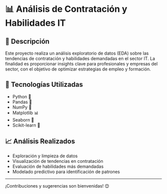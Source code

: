 # 📊 Análisis de Contratación y Habilidades IT

## 📌 Descripción
Este proyecto realiza un análisis exploratorio de datos (EDA) sobre las tendencias de contratación y habilidades demandadas en el sector IT. La finalidad es proporcionar insights clave para profesionales y empresas del sector, con el objetivo de optimizar estrategias de empleo y formación.

## 🚀 Tecnologías Utilizadas
- Python 🐍
- Pandas 🐼
- NumPy 🔢
- Matplotlib 📊
- Seaborn 🎨
- Scikit-learn 🤖

## 📈 Análisis Realizados
- Exploración y limpieza de datos
- Visualización de tendencias en contratación
- Evaluación de habilidades más demandadas
- Modelado predictivo para identificación de patrones

---
¡Contribuciones y sugerencias son bienvenidas! 😊
